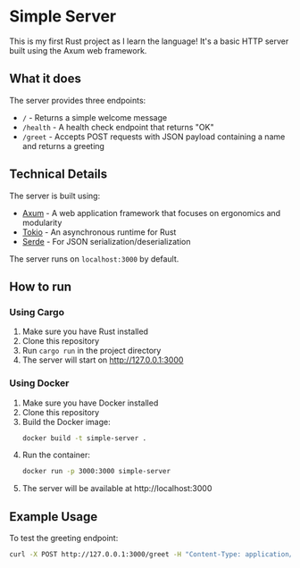 # Simple Server

This is my first Rust project as I learn the language! It's a basic HTTP server built using the Axum web framework.

## What it does

The server provides three endpoints:

- `/` - Returns a simple welcome message
- `/health` - A health check endpoint that returns "OK" 
- `/greet` - Accepts POST requests with JSON payload containing a name and returns a greeting

## Technical Details

The server is built using:
- [Axum](https://github.com/tokio-rs/axum) - A web application framework that focuses on ergonomics and modularity
- [Tokio](https://tokio.rs/) - An asynchronous runtime for Rust
- [Serde](https://serde.rs/) - For JSON serialization/deserialization

The server runs on `localhost:3000` by default.

## How to run

### Using Cargo

1. Make sure you have Rust installed
2. Clone this repository
3. Run `cargo run` in the project directory
4. The server will start on http://127.0.0.1:3000

### Using Docker

1. Make sure you have Docker installed
2. Clone this repository
3. Build the Docker image:
   ```bash
   docker build -t simple-server .
   ```
4. Run the container:
   ```bash
   docker run -p 3000:3000 simple-server
   ```
5. The server will be available at http://localhost:3000

## Example Usage

To test the greeting endpoint:

```bash
curl -X POST http://127.0.0.1:3000/greet -H "Content-Type: application/json" -d '{"name": "John"}'
```
